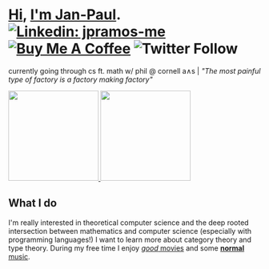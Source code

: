 # [Hi](https://discordapp.com/users/294518633541926912), [I'm Jan-Paul](https://jpramos-me.github.io/). [![Linkedin: jpramos-me](https://img.shields.io/badge/-Hey,listen!-blue?style=flat-square&logo=Linkedin&logoColor=white&link=https://https://www.linkedin.com/in/jpv-ramos/)](https://www.linkedin.com/in/jpv-ramos/) [![Buy Me A Coffee](https://img.shields.io/badge/-Buy%20Me%20A%20Coffee-db4c4c?style=flat&logo=buy-me-a-coffee&logoColor=ffffff&link=https://ko-fi.com/jpramos-me)](https://www.buymeacoffee.com/jpramos-me) ![Twitter Follow](https://img.shields.io/twitter/follow/JanPaulPL?style=social)

currently going through cs ft. math w/ phil @ cornell a∧s | _"The most painful type of factory is a factory making factory"_

<a href="https://github.com/jpramos-me">
  <img height="180em" src="https://github-readme-stats.vercel.app/api?username=jpramos-me&show_icons=true&theme=gruvbox" />
  <img height="180em" src="https://github-readme-stats-eight-theta.vercel.app/api/top-langs/?username=jpramos-me&theme=gruvbox&layout=compact" />
</a>

## What I do 
I'm really interested in theoretical computer science and the deep rooted intersection between mathematics and computer science (especially with programming languages!) I want to learn more about category theory and type theory. During my free time I enjoy [*good* movies](https://letterboxd.com/Vinnely/) and some [**normal** music](https://bandcamp.com/jpvinnely).
